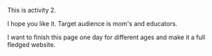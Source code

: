 This is activity 2. 

I hope you like it. Target audience is mom's and educators. 

I want to finish this page one day for different ages and make it a full fledged website.